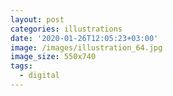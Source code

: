 ```yaml
---
layout: post
categories: illustrations
date: '2020-01-26T12:05:23+03:00'
image: /images/illustration_64.jpg
image_size: 550x740
tags:
  - digital
---
```

